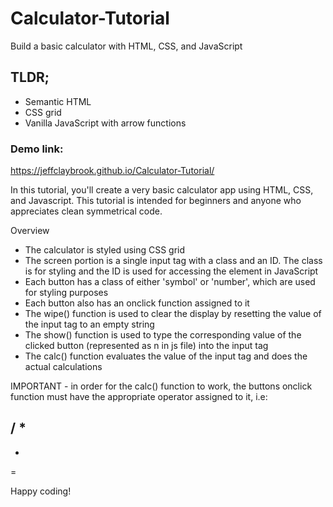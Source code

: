 # Calculator-Tutorial
Build a basic calculator with HTML, CSS, and JavaScript

## TLDR;
- Semantic HTML
- CSS grid
- Vanilla JavaScript with arrow functions

### Demo link:
https://jeffclaybrook.github.io/Calculator-Tutorial/


In this tutorial, you'll create a very basic calculator app using HTML, CSS, and Javascript. This tutorial is intended for beginners and anyone who appreciates clean symmetrical code.

Overview
- The calculator is styled using CSS grid
- The screen portion is a single input tag with a class and an ID. The class is for styling and the ID is used for accessing the element in JavaScript
- Each button has a class of either 'symbol' or 'number', which are used for styling purposes
- Each button also has an onclick function assigned to it
- The wipe() function is used to clear the display by resetting the value of the input tag to an empty string
- The show() function is used to type the corresponding value of the clicked button (represented as n in js file) into the input tag
- The calc() function evaluates the value of the input tag and does the actual calculations

IMPORTANT - in order for the calc() function to work, the buttons onclick function must have the appropriate operator assigned to it, i.e:

/
*
-
+
=

Happy coding!
